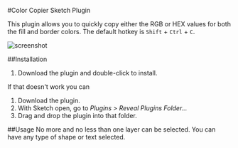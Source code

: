 #Color Copier Sketch Plugin

This plugin allows you to quickly copy either the RGB or HEX values for both the
fill and border colors. The default hotkey is `Shift` + `Ctrl` + `C`.

![screenshot](http://i.imgur.com/Lpd7a1o.jpg  "Color Copier Screenshot")

##Installation
1. Download the plugin and double-click to install.

If that doesn't work you can

1. Download the plugin.
2. With Sketch open, go to *Plugins > Reveal Plugins Folder...*
3. Drag and drop the plugin into that folder.

##Usage
No more and no less than one layer can be selected. You can have any type of
shape or text selected.  
